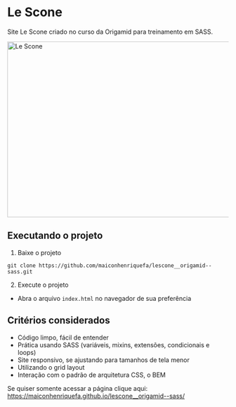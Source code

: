 # Le Scone

Site Le Scone criado no curso da Origamid para treinamento em SASS.

<img alt="Le Scone" src="./lescone.gif" width="650" height="400" />

## Executando o projeto

1. Baixe o projeto

```
git clone https://github.com/maiconhenriquefa/lescone__origamid--sass.git
```

2. Execute o projeto

- Abra o arquivo `index.html` no navegador de sua preferência

## Critérios considerados

- Código limpo, fácil de entender
- Prática usando SASS (variáveis, mixins, extensões, condicionais e loops)
- Site responsivo, se ajustando para tamanhos de tela menor
- Utilizando o grid layout
- Interação com o padrão de arquitetura CSS, o BEM

Se quiser somente acessar a página clique aqui:
https://maiconhenriquefa.github.io/lescone__origamid--sass/
